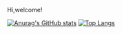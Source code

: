 Hi,welcome! 

[![Anurag's GitHub stats](https://github-readme-stats.vercel.app/api?username=passerbyAEF)](https://github.com/anuraghazra/github-readme-stats)
[![Top Langs](https://github-readme-stats.vercel.app/api/top-langs/?username=passerbyAEF)](https://github.com/anuraghazra/github-readme-stats)